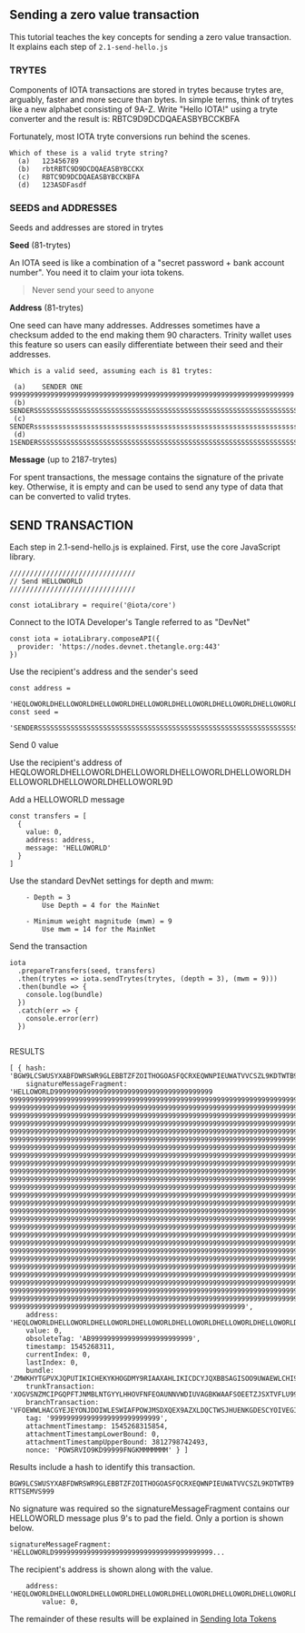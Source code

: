 ## Sending a zero value transaction

This tutorial teaches the key concepts for sending a zero value transaction.  It explains each step of ``2.1-send-hello.js``

### TRYTES

Components of IOTA transactions are stored in trytes because trytes are, arguably, faster and more secure than bytes.  In simple terms, think of trytes like a new alphabet consisting of 9A-Z.  Write "Hello IOTA!" using a tryte converter and the result is:  RBTC9D9DCDQAEASBYBCCKBFA 

Fortunately, most IOTA tryte conversions run behind the scenes.  

```
Which of these is a valid tryte string?
  (a)	123456789
  (b)	rbtRBTC9D9DCDQAEASBYBCCKX
  (c)	RBTC9D9DCDQAEASBYBCCKBFA 
  (d)	123ASDFasdf
```

### SEEDS and ADDRESSES

Seeds and addresses are stored in trytes

**Seed** (81-trytes)

An IOTA seed is like a combination of a "secret password + bank account number".  You need it to claim your iota tokens. 

>Never send your seed to anyone

**Address** (81-trytes)

One seed can have many addresses.  Addresses sometimes have a checksum added to the end making them 90 characters.  Trinity wallet uses this feature so users can easily differentiate between their seed and their addresses.  

```
Which is a valid seed, assuming each is 81 trytes:

 (a)	SENDER ONE 9999999999999999999999999999999999999999999999999999999999999999999999
 (b)	SENDERSSSSSSSSSSSSSSSSSSSSSSSSSSSSSSSSSSSSSSSSSSSSSSSSSSSSSSSSSSSSSSSSSSSSSSSSSSS
 (c)	SENDERsssssssssssssssssssssssssssssssssssssssssssssssssssssssssssssssssssssssssss
 (d)	1SENDERSSSSSSSSSSSSSSSSSSSSSSSSSSSSSSSSSSSSSSSSSSSSSSSSSSSSSSSSSSSSSSSSSSSSSSSSSS

```

**Message** (up to 2187-trytes)

For spent transactions, the message contains the signature of the private key.  Otherwise, it is empty and can be used to send any type of data that can be converted to valid trytes.  

## SEND TRANSACTION

Each step in 2.1-send-hello.js is explained.  First, use the core JavaScript library. 

```
///////////////////////////////
// Send HELLOWORLD
///////////////////////////////

const iotaLibrary = require('@iota/core')
```

Connect to the IOTA Developer's Tangle referred to as "DevNet"

```
const iota = iotaLibrary.composeAPI({
  provider: 'https://nodes.devnet.thetangle.org:443'
})
```

Use the recipient's address and the sender's seed

```
const address =
  'HEQLOWORLDHELLOWORLDHELLOWORLDHELLOWORLDHELLOWORLDHELLOWORLDHELLOWORLDHELLOWORL9D'
const seed =
  'SENDERSSSSSSSSSSSSSSSSSSSSSSSSSSSSSSSSSSSSSSSSSSSSSSSSSSSSSSSSSSSSSSSSSSSSSSSSSSS'
```

Send 0 value

Use the recipient's address of HEQLOWORLDHELLOWORLDHELLOWORLDHELLOWORLDHELLOWORLDHELLOWORLDHELLOWORLDHELLOWORL9D

Add a HELLOWORLD message

```
const transfers = [
  {
    value: 0,
    address: address,
    message: 'HELLOWORLD'
  }
]
```

Use the standard DevNet settings for depth and mwm:  

```
	- Depth = 3 
		Use Depth = 4 for the MainNet
	
	- Minimum weight magnitude (mwm) = 9 
		Use mwm = 14 for the MainNet
```

Send the transaction

```
iota
  .prepareTransfers(seed, transfers)
  .then(trytes => iota.sendTrytes(trytes, (depth = 3), (mwm = 9)))
  .then(bundle => {
    console.log(bundle)
  })
  .catch(err => {
    console.error(err)
  })
  
```
RESULTS

```
[ { hash: 'BGW9LCSWUSYXABFDWRSWR9GLEBBTZFZOITHOGOASFQCRXEQWNPIEUWATVVCSZL9KDTWTB9RTTSEMVS999',
    signatureMessageFragment: 'HELLOWORLD999999999999999999999999999999999999999
99999999999999999999999999999999999999999999999999999999999999999999999999999999
99999999999999999999999999999999999999999999999999999999999999999999999999999999
99999999999999999999999999999999999999999999999999999999999999999999999999999999
99999999999999999999999999999999999999999999999999999999999999999999999999999999
99999999999999999999999999999999999999999999999999999999999999999999999999999999
99999999999999999999999999999999999999999999999999999999999999999999999999999999
99999999999999999999999999999999999999999999999999999999999999999999999999999999
99999999999999999999999999999999999999999999999999999999999999999999999999999999
99999999999999999999999999999999999999999999999999999999999999999999999999999999
99999999999999999999999999999999999999999999999999999999999999999999999999999999
99999999999999999999999999999999999999999999999999999999999999999999999999999999
99999999999999999999999999999999999999999999999999999999999999999999999999999999
99999999999999999999999999999999999999999999999999999999999999999999999999999999
99999999999999999999999999999999999999999999999999999999999999999999999999999999
99999999999999999999999999999999999999999999999999999999999999999999999999999999
99999999999999999999999999999999999999999999999999999999999999999999999999999999
99999999999999999999999999999999999999999999999999999999999999999999999999999999
99999999999999999999999999999999999999999999999999999999999999999999999999999999
99999999999999999999999999999999999999999999999999999999999999999999999999999999
99999999999999999999999999999999999999999999999999999999999999999999999999999999
99999999999999999999999999999999999999999999999999999999999999999999999999999999
99999999999999999999999999999999999999999999999999999999999999999999999999999999
99999999999999999999999999999999999999999999999999999999999999999999999999999999
99999999999999999999999999999999999999999999999999999999999999999999999999999999
99999999999999999999999999999999999999999999999999999999999999999999999999999999
99999999999999999999999999999999999999999999999999999999999999999999999999999999
9999999999999999999999999999999999999999999999999999999999',
    address: 'HEQLOWORLDHELLOWORLDHELLOWORLDHELLOWORLDHELLOWORLDHELLOWORLDHELLOWORLDHELLOWORL9D',
    value: 0,
    obsoleteTag: 'AB9999999999999999999999999',
    timestamp: 1545268311,
    currentIndex: 0,
    lastIndex: 0,
    bundle: 'ZMWKHYTGPVXJQPUTIKICHEKYKHOGDMY9RIAAXAHLIKICDCYJQXBBSAGISOO9UWAEWLCHI9ZKYQYHIAFO9',
    trunkTransaction: 'XOGVSNZMCIPGQPFTJNMBLNTGYYLHHOVFNFEOAUNNVWDIUVAGBKWAAFSOEETZJSXTVFLU99PVIIOSZX999',
    branchTransaction: 'VFOEWWLHACGYEJEYONJDOIWLESWIAFPOWJMSDXQEX9AZXLDQCTWSJHUENKGDESCYOIVEGILGUNXFFS999',
    tag: '999999999999999999999999999',
    attachmentTimestamp: 1545268315854,
    attachmentTimestampLowerBound: 0,
    attachmentTimestampUpperBound: 3812798742493,
    nonce: 'POWSRVIO9KD99999FNGKMMMMMMM' } ]
```

Results include a hash to identify this transaction.  

```BGW9LCSWUSYXABFDWRSWR9GLEBBTZFZOITHOGOASFQCRXEQWNPIEUWATVVCSZL9KDTWTB9RTTSEMVS999```

No signature was required so the signatureMessageFragment contains our HELLOWORLD message plus 9's to pad the field.  Only a portion is shown below.  

```
signatureMessageFragment: 'HELLOWORLD999999999999999999999999999999999999999...
```

The recipient's address is shown along with the value.  

```
	address: 'HEQLOWORLDHELLOWORLDHELLOWORLDHELLOWORLDHELLOWORLDHELLOWORLDHELLOWORLDHELLOWORL9D',
    	value: 0,
```

The remainder of these results will be explained in [Sending Iota Tokens](FirstTXwithValue.md)
